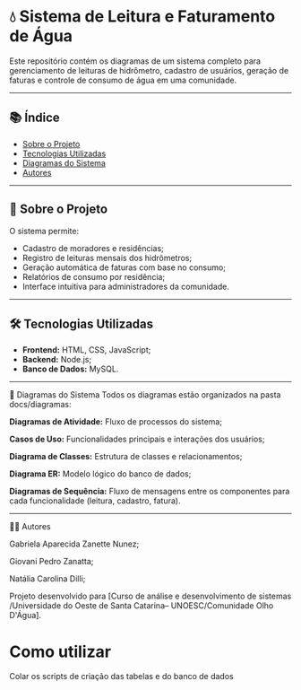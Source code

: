 # 💧 Sistema de Leitura e Faturamento de Água

Este repositório contém os diagramas de um sistema completo para gerenciamento de leituras de hidrômetro, cadastro de usuários, geração de faturas e controle de consumo de água em uma comunidade.

---

## 📚 Índice

- [Sobre o Projeto](#sobre-o-projeto)
- [Tecnologias Utilizadas](#tecnologias-utilizadas)
- [Diagramas do Sistema](#diagramas-do-sistema)
- [Autores](#autores)

---

## 🧾 Sobre o Projeto

O sistema permite:

- Cadastro de moradores e residências;
- Registro de leituras mensais dos hidrômetros;
- Geração automática de faturas com base no consumo;
- Relatórios de consumo por residência;
- Interface intuitiva para administradores da comunidade.

---

## 🛠 Tecnologias Utilizadas

- **Frontend:** HTML, CSS, JavaScript;
- **Backend:** Node.js;
- **Banco de Dados:** MySQL.
---

🧩 Diagramas do Sistema
Todos os diagramas estão organizados na pasta docs/diagramas:

**Diagramas de Atividade:** Fluxo de processos do sistema;

**Casos de Uso:** Funcionalidades principais e interações dos usuários;

**Diagrama de Classes:** Estrutura de classes e relacionamentos;

**Diagrama ER:** Modelo lógico do banco de dados;

**Diagramas de Sequência:** Fluxo de mensagens entre os componentes para cada funcionalidade (leitura, cadastro, fatura).

---

👨‍💻 Autores

Gabriela Aparecida Zanette Nunez;

Giovani Pedro Zanatta;

Natália Carolina Dilli;

Projeto desenvolvido para [Curso de análise e desenvolvimento de sistemas /Universidade do Oeste de Santa Catarina– UNOESC/Comunidade Olho D'Água].

# Como utilizar

Colar os scripts de criação das tabelas e do banco de dados

